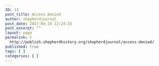 ```yaml
---
ID: 13
post_title: Access Denied
author: shepherdjournal
post_date: 2017-04-19 12:24:33
post_excerpt: ""
layout: page
permalink: >
  http://publish.shepherdhistory.org/shepherdjournal/access-denied/
published: true
tags: [ ]
categories: [ ]
---
```

<!-- Here be dragons. -->